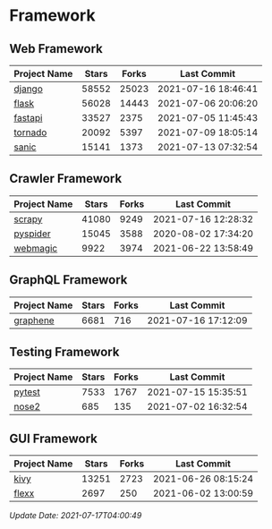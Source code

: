 # Framework

## Web Framework
| Project Name | Stars | Forks | Last Commit |
| ------------ | ----- | ----- | ----------- |
| [django](https://github.com/django/django) | 58552 | 25023 | 2021-07-16 18:46:41 |
| [flask](https://github.com/pallets/flask) | 56028 | 14443 | 2021-07-06 20:06:20 |
| [fastapi](https://github.com/tiangolo/fastapi) | 33527 | 2375 | 2021-07-05 11:45:43 |
| [tornado](https://github.com/tornadoweb/tornado) | 20092 | 5397 | 2021-07-09 18:05:14 |
| [sanic](https://github.com/sanic-org/sanic) | 15141 | 1373 | 2021-07-13 07:32:54 |

## Crawler Framework
| Project Name | Stars | Forks | Last Commit |
| ------------ | ----- | ----- | ----------- |
| [scrapy](https://github.com/scrapy/scrapy) | 41080 | 9249 | 2021-07-16 12:28:32 |
| [pyspider](https://github.com/binux/pyspider) | 15045 | 3588 | 2020-08-02 17:34:20 |
| [webmagic](https://github.com/code4craft/webmagic) | 9922 | 3974 | 2021-06-22 13:58:49 |

## GraphQL Framework
| Project Name | Stars | Forks | Last Commit |
| ------------ | ----- | ----- | ----------- |
| [graphene](https://github.com/graphql-python/graphene) | 6681 | 716 | 2021-07-16 17:12:09 |

## Testing Framework
| Project Name | Stars | Forks | Last Commit |
| ------------ | ----- | ----- | ----------- |
| [pytest](https://github.com/pytest-dev/pytest) | 7533 | 1767 | 2021-07-15 15:35:51 |
| [nose2](https://github.com/nose-devs/nose2) | 685 | 135 | 2021-07-02 16:32:54 |

## GUI Framework
| Project Name | Stars | Forks | Last Commit |
| ------------ | ----- | ----- | ----------- |
| [kivy](https://github.com/kivy/kivy) | 13251 | 2723 | 2021-06-26 08:15:24 |
| [flexx](https://github.com/flexxui/flexx) | 2697 | 250 | 2021-06-02 13:00:59 |

*Update Date: 2021-07-17T04:00:49*